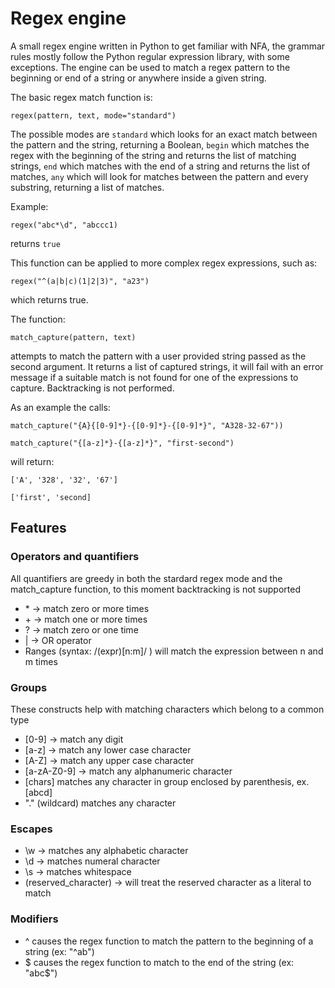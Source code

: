# Regex engine 

A small regex engine written in Python to get familiar with NFA, the grammar rules mostly follow the Python regular expression library, with some exceptions. The engine can be used to match a regex pattern to the beginning or end of a string or anywhere inside a given string. 

The basic regex match function is:

```
regex(pattern, text, mode="standard")
```

The possible modes are `standard` which looks for an exact match between the pattern and the string, returning a Boolean, `begin` which matches the regex with the beginning of the string and returns the list of matching strings, `end` which matches with the end of a string and returns the list of matches, `any` which will look for matches between the pattern and every substring, returning a list of matches.

Example:

```
regex("abc*\d", "abccc1)
```
returns `true`

This function can be applied to more complex regex expressions, such as:
```
regex("^(a|b|c)(1|2|3)", "a23")
```
which returns true.

The function:
```
match_capture(pattern, text)
```

attempts to match the pattern with a user provided string passed as the second argument. It returns a list of captured strings, it will
fail with an error message if a suitable match is not found for one of the expressions to capture. Backtracking is not performed.

As an example the calls:
```
match_capture("{A}{[0-9]*}-{[0-9]*}-{[0-9]*}", "A328-32-67"))
```
```
match_capture("{[a-z]*}-{[a-z]*}", "first-second")
```
will return:
```
['A', '328', '32', '67']
```
```
['first', 'second]
```

## Features

### Operators and quantifiers
All quantifiers are greedy in both the stardard regex mode and the match_capture function, to this moment backtracking is not supported
- \* -> match zero or more times  
- \+ -> match one or more times
- ? -> match zero or one time
- | -> OR operator
- Ranges (syntax: /(expr)[n:m]/ ) will match the expression between n and m times

### Groups
These constructs help with matching characters which belong to a common type
- [0-9] -> match any digit 
- [a-z] -> match any lower case character
- [A-Z] -> match any upper case character
- [a-zA-Z0-9] -> match any alphanumeric character
- [chars] matches any character in group enclosed by parenthesis, ex. [abcd]
- "." (wildcard) matches any character

### Escapes
- \w -> matches any alphabetic character 
- \d -> matches numeral character
- \s -> matches whitespace
- \(reserved_character) -> will treat the reserved character as a literal to match

### Modifiers
- ^ causes the regex function to match the pattern to the beginning of a string (ex: "^ab")
- $ causes the regex function to match to the end of the string (ex: "abc$")


